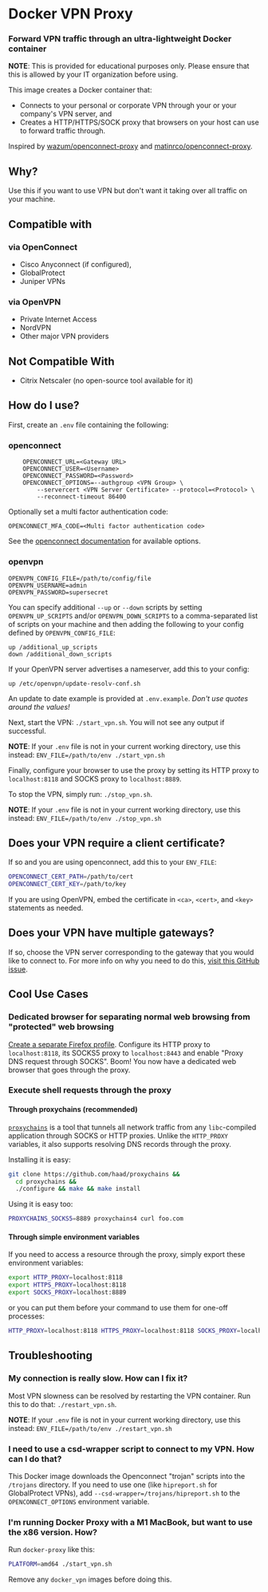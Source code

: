 # Docker VPN Proxy
### Forward VPN traffic through an ultra-lightweight Docker container

**NOTE**: This is provided for educational purposes only. Please ensure that this is allowed
by your IT organization before using.

This image creates a Docker container that:

* Connects to your personal or corporate VPN through your or your company's VPN server, and
* Creates a HTTP/HTTPS/SOCK proxy that browsers on your host can use to forward traffic through.

Inspired by [wazum/openconnect-proxy](https://github.com/wazum/openconnect-proxy) and
[matinrco/openconnect-proxy](https://github.com/matinrco/openconnect-proxy).

## Why?

Use this if you want to use VPN but don't want it taking over all traffic on your machine.

## Compatible with

### via OpenConnect

- Cisco Anyconnect (if configured),
- GlobalProtect
- Juniper VPNs

### via OpenVPN

- Private Internet Access
- NordVPN
- Other major VPN providers

## Not Compatible With

- Citrix Netscaler (no open-source tool available for it)

## How do I use?

First, create an `.env` file containing the following:

### openconnect

```
	OPENCONNECT_URL=<Gateway URL>
	OPENCONNECT_USER=<Username>
	OPENCONNECT_PASSWORD=<Password>
	OPENCONNECT_OPTIONS=--authgroup <VPN Group> \
		--servercert <VPN Server Certificate> --protocol=<Protocol> \
		--reconnect-timeout 86400
```

Optionally set a multi factor authentication code:

	OPENCONNECT_MFA_CODE=<Multi factor authentication code>

See the [openconnect documentation](https://www.infradead.org/openconnect/manual.html) for available options. 

### openvpn

```
OPENVPN_CONFIG_FILE=/path/to/config/file
OPENVPN_USERNAME=admin
OPENVPN_PASSWORD=supersecret
```

You can specify additional `--up` or `--down` scripts by setting
`OPENVPN_UP_SCRIPTS` and/or `OPENVPN_DOWN_SCRIPTS` to a comma-separated
list of scripts on your machine and then adding the following to your config
defined by `OPENVPN_CONFIG_FILE`:

```
up /additional_up_scripts
down /additional_down_scripts
```

If your OpenVPN server advertises a nameserver, add this to your config:

```
up /etc/openvpn/update-resolv-conf.sh
```

An update to date example is provided at `.env.example`. _Don't use quotes around the values!_

Next, start the VPN: `./start_vpn.sh`. You will not see any output if successful.

**NOTE**: If your `.env` file is not in your current working directory, use this instead:
`ENV_FILE=/path/to/env ./start_vpn.sh`

Finally, configure your browser to use the proxy by setting its HTTP proxy to `localhost:8118`
and SOCKS proxy to `localhost:8889`.

To stop the VPN, simply run: `./stop_vpn.sh`.

**NOTE**: If your `.env` file is not in your current working directory, use this instead:
`ENV_FILE=/path/to/env ./stop_vpn.sh`

## Does your VPN require a client certificate?

If so and you are using openconnect, add this to your `ENV_FILE`:

```sh
OPENCONNECT_CERT_PATH=/path/to/cert
OPENCONNECT_CERT_KEY=/path/to/key
```

If you are using OpenVPN, embed the certificate in `<ca>`, `<cert>`, and `<key>`
statements as needed.

## Does your VPN have multiple gateways?

If so, choose the VPN server corresponding to the gateway that you would like to connect to.
For more info on why you need to do this,
[visit this GitHub issue](https://github.com/dlenski/openconnect/issues/128).

## Cool Use Cases

### Dedicated browser for separating normal web browsing from "protected" web browsing

[Create a separate Firefox profile](https://developer.mozilla.org/en-US/docs/Mozilla/Firefox/Multiple_profiles).
Configure its HTTP proxy to `localhost:8118`, its SOCKS5 proxy to `localhost:8443` and enable
"Proxy DNS request through SOCKS". Boom! You now have a dedicated web browser that goes through
the proxy.

### Execute shell requests through the proxy

#### Through proxychains (recommended)

[`proxychains`](https://github.com/haad/proxychains) is a tool that tunnels all network traffic
from any `libc`-compiled application through SOCKS or HTTP proxies. Unlike the `HTTP_PROXY`
variables, it also supports resolving DNS records through the proxy.

Installing it is easy:

```sh
git clone https://github.com/haad/proxychains &&
  cd proxychains &&
  ./configure && make && make install
```

Using it is easy too:

```sh
PROXYCHAINS_SOCKS5=8889 proxychains4 curl foo.com
```

#### Through simple environment variables

If you need to access a resource through the proxy, simply export these environment variables:

```sh
export HTTP_PROXY=localhost:8118
export HTTPS_PROXY=localhost:8118
export SOCKS_PROXY=localhost:8889
```

or you can put them before your command to use them for one-off processes:

```sh
HTTP_PROXY=localhost:8118 HTTPS_PROXY=localhost:8118 SOCKS_PROXY=localhost:8889 curl [options]
```

## Troubleshooting

### My connection is really slow. How can I fix it?

Most VPN slowness can be resolved by restarting the VPN container. Run this to do that:
`./restart_vpn.sh`.

**NOTE**: If your `.env` file is not in your current working directory, use this instead:
`ENV_FILE=/path/to/env ./restart_vpn.sh`

### I need to use a csd-wrapper script to connect to my VPN. How can I do that?

This Docker image downloads the Openconnect "trojan" scripts into the `/trojans` directory.
If you need to use one (like `hipreport.sh` for GlobalProtect VPNs), add
`--csd-wrapper=/trojans/hipreport.sh` to the `OPENCONNECT_OPTIONS` environment variable.

### I'm running Docker Proxy with a M1 MacBook, but want to use the x86 version. How?

Run `docker-proxy` like this:

```sh
PLATFORM=amd64 ./start_vpn.sh
```

Remove any `docker_vpn` images before doing this.

